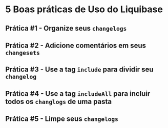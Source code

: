 # 5 Boas práticas de Uso do Liquibase

## Prática #1 - Organize seus `changelogs`

## Prática #2 - Adicione comentários em seus `changesets`

## Prática #3 - Use a tag `include` para dividir seu `changelog`

## Prática #4 - Use a tag `includeAll` para incluir todos os `changlogs` de uma pasta

## Prática #5 - Limpe seus `changelogs`

